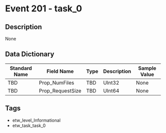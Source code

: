 # Event 201 - task_0

## Description
None

## Data Dictionary
|Standard Name|Field Name|Type|Description|Sample Value|
|---|---|---|---|---|
|TBD|Prop_NumFiles|TBD|UInt32|None|None|
|TBD|Prop_RequestSize|TBD|UInt64|None|None|

## Tags
* etw_level_Informational
* etw_task_task_0